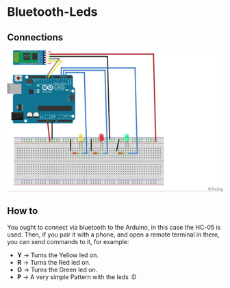 # Bluetooth-Leds

## Connections

![Conexion Luces Bluetooth](BluetoothLuces.png)

## How to

You ought to connect via bluetooth to the Arduino, in this case the HC-05 is used.
Then, if you pair it with a phone, and open a remote terminal in there, you can send commands to it, for example:

- **Y** -> Turns the Yellow led on.
- **R** -> Turns the Red led on.
- **G** -> Turns the Green led on.
- **P** -> A very simple Pattern with the leds :D
